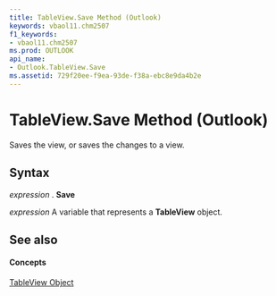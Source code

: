 ```yaml
---
title: TableView.Save Method (Outlook)
keywords: vbaol11.chm2507
f1_keywords:
- vbaol11.chm2507
ms.prod: OUTLOOK
api_name:
- Outlook.TableView.Save
ms.assetid: 729f20ee-f9ea-93de-f38a-ebc8e9da4b2e
---
```



# TableView.Save Method (Outlook)

Saves the view, or saves the changes to a view.


## Syntax

 _expression_ . **Save**

 _expression_ A variable that represents a **TableView** object.


## See also


#### Concepts


[TableView Object](tableview-object-outlook.md)

